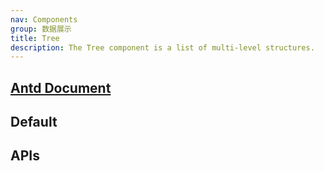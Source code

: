 ```yaml
---
nav: Components
group: 数据展示
title: Tree
description: The Tree component is a list of multi-level structures.
---
```


## [Antd Document](https://ant.design/components/tree-cn/)

## Default

<code src="./demos/index.tsx" nopadding></code>

## APIs

<API></API>
